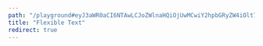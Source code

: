 ```yaml
---
path: "/playground#eyJ3aWR0aCI6NTAwLCJoZWlnaHQiOjUwMCwiY2hpbGRyZW4iOlt7IndpZHRoIjoiNjAiLCJoZWlnaHQiOiI2MCIsIm1hcmdpbiI6eyJ0b3AiOiIyMCIsInJpZ2h0IjoiMjAiLCJib3R0b20iOiIyMCIsImxlZnQiOiIyMCJ9fSx7ImhlaWdodCI6IjYwIiwibWFyZ2luIjp7InRvcCI6IjIwIiwicmlnaHQiOiIyMCIsImJvdHRvbSI6IjIwIiwibGVmdCI6IjIwIn0sImZsZXhHcm93IjoiMSJ9LHsid2lkdGgiOiI0MCIsImhlaWdodCI6IjQwIiwibWFyZ2luIjp7InRvcCI6IjIwIiwicmlnaHQiOiIyMCIsImJvdHRvbSI6IjIwIiwibGVmdCI6IjIwIn19XX0="
title: "Flexible Text"
redirect: true
---
```

